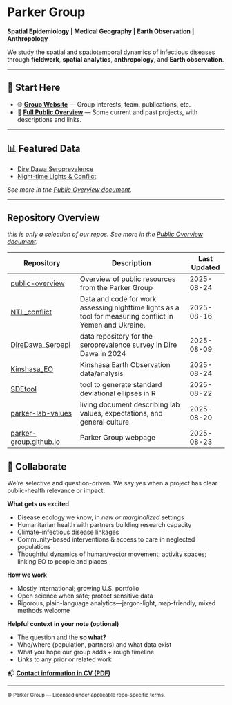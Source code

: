 # Parker Group

**Spatial Epidemiology | Medical Geography | Earth Observation | Anthropology**

We study the spatial and spatiotemporal dynamics of infectious diseases through **fieldwork**, **spatial analytics**, **anthropology**, and **Earth observation**.

---

## 🚀 Start Here

- 🌐 **[Group Website](https://parker-group.github.io/)** — Group interests, team, publications, etc.
- 📜 **[Full Public Overview](https://github.com/parker-group/public-overview)** — Some current and past projects, with descriptions and links.

---

## 📊 Featured Data
- [Dire Dawa Seroprevalence](https://github.com/parker-group/DireDawa_Seroepi)
- [Night-time Lights & Conflict](https://github.com/parker-group/NTL_conflict)

*See more in the [Public Overview document](https://github.com/parker-group/public-overview).*

---

## Repository Overview
*this is only a selection of our repos. See more in the [Public Overview document](https://github.com/parker-group/public-overview).*


<!-- REPO_TABLE_START -->
| Repository | Description | Last Updated |
|------------|-------------|--------------|
| [public-overview](https://github.com/parker-group/public-overview) | Overview of public resources from the Parker Group | 2025-08-24 |
| [NTL_conflict](https://github.com/parker-group/NTL_conflict) | Data and code for work assessing nighttime lights as a tool for measuring conflict in Yemen and Ukraine. | 2025-08-16 |
| [DireDawa_Seroepi](https://github.com/parker-group/DireDawa_Seroepi) | data repository for the seroprevalence survey in Dire Dawa in 2024 | 2025-08-09 |
| [Kinshasa_EO](https://github.com/parker-group/Kinshasa_EO) | Kinshasa Earth Observation data/analysis | 2025-08-24 |
| [SDEtool](https://github.com/parker-group/SDEtool) | tool to generate standard deviational ellipses in R | 2025-08-22 |
| [parker-lab-values](https://github.com/parker-group/parker-lab-values) | living document describing lab values, expectations, and general culture | 2025-08-20 |
| [parker-group.github.io](https://github.com/parker-group/parker-group.github.io) | Parker Group webpage | 2025-08-23 |
<!-- REPO_TABLE_END -->


























## 🤝 Collaborate

We’re selective and question-driven. We say yes when a project has clear public-health relevance or impact.

**What gets us excited**
- Disease ecology we know, in *new or marginalized* settings  
- Humanitarian health with partners building research capacity  
- Climate–infectious disease linkages  
- Community-based interventions & access to care in neglected populations  
- Thoughtful dynamics of human/vector movement; activity spaces; linking EO to people and places  

**How we work**
- Mostly international; growing U.S. portfolio  
- Open science when safe; protect sensitive data  
- Rigorous, plain-language analytics—jargon-light, map-friendly, mixed methods welcome  

**Helpful context in your note (optional)**
- The question and the **so what?**  
- Who/where (population, partners) and what data exist  
- What you hope our group adds + rough timeline  
- Links to any prior or related work

📬 **[Contact information in CV (PDF)](https://github.com/parker-group/parker-group.github.io/blob/main/docs/ParkerCV.pdf)**

---

<sub>© Parker Group — Licensed under applicable repo-specific terms.</sub>
